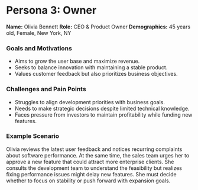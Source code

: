 # Persona 3: Owner #

**Name:** Olivia Bennett
**Role:** CEO & Product Owner
**Demographics:** 45 years old, Female, New York, NY

### Goals and Motivations ###
- Aims to grow the user base and maximize revenue.
- Seeks to balance innovation with maintaining a stable product.
- Values customer feedback but also prioritizes business objectives.

### Challenges and Pain Points ###
- Struggles to align development priorities with business goals.
- Needs to make strategic decisions despite limited technical knowledge.
- Faces pressure from investors to maintain profitability while funding new features.

### Example Scenario ###
Olivia reviews the latest user feedback and notices recurring complaints about software performance. At the same time, the sales team urges her to approve a new feature that could attract more enterprise clients. She consults the development team to understand the feasibility but realizes fixing performance issues might delay new features. She must decide whether to focus on stability or push forward with expansion goals.
